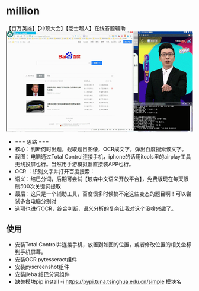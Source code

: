 # million

【百万英雄】【冲顶大会】【芝士超人】在线答题辅助
![](https://raw.githubusercontent.com/biofavor/million/master/s.gif)

- === 思路 ===
- 核心：判断何时出题，截取题目图像，OCR成文字，弹出百度搜索该文字。
- 截图：电脑通过Total Control连接手机，iphone的话用itools里的airplay工具无线投屏也行。当然用手游模拟器直接装APP也行。
- OCR ：识别文字并打开百度搜索：
- 语义：结巴分词，后期可尝试【玻森中文语义开放平台】，免费版现在每天限制500次关键词提取
- 最后：这只是一个辅助工具，百度很多时候搞不定这些变态的题目啊！可以尝试多台电脑分别对
- 选项也进行OCR，综合判断，语义分析的复杂让我对这个没啥兴趣了。

## 使用

- 安装Total Control并连接手机，放置到如图的位置，或者修改位置的相关坐标到手机屏幕。
- 安装OCR pytesseract组件
- 安装pyscreenshot组件
- 安装jieba 结巴分词组件
- 缺失模块pip install -i https://pypi.tuna.tsinghua.edu.cn/simple 模块名

